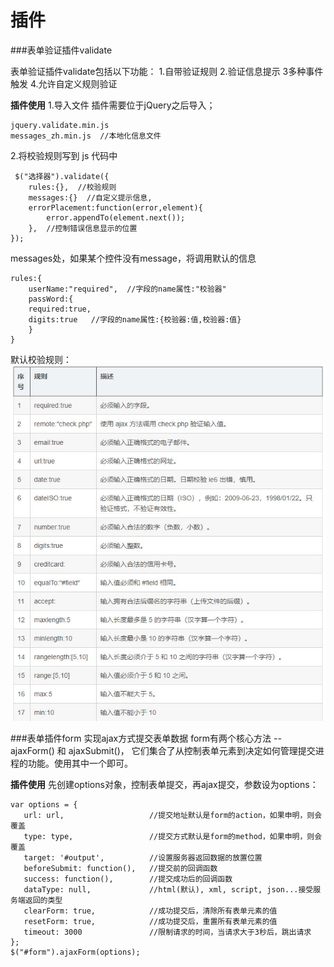 插件
===================

###表单验证插件validate

表单验证插件validate包括以下功能：
1.自带验证规则
2.验证信息提示
3多种事件触发
4.允许自定义规则验证

**插件使用**
1.导入文件
插件需要位于jQuery之后导入；

    jquery.validate.min.js
    messages_zh.min.js  //本地化信息文件

2.将校验规则写到 js 代码中

     $("选择器").validate({
        rules:{},  //校验规则
        messages:{}  //自定义提示信息,
        errorPlacement:function(error,element){
            error.appendTo(element.next());
        },  //控制错误信息显示的位置
    });
messages处，如果某个控件没有message，将调用默认的信息

    rules:{
		userName:"required",  //字段的name属性:"校验器"
		passWord:{
		required:true,
		digits:true   //字段的name属性:{校验器:值,校验器:值}
		}
	}
默认校验规则：
![](./相关文件/16.1.JPG)






###表单插件form
实现ajax方式提交表单数据
form有两个核心方法 -- ajaxForm() 和 ajaxSubmit()， 它们集合了从控制表单元素到决定如何管理提交进程的功能。使用其中一个即可。

**插件使用**
先创建options对象，控制表单提交，再ajax提交，参数设为options：
 
    var options = {  
       url: url,                   //提交地址默认是form的action，如果申明，则会覆盖  
       type: type,                 //提交方式默认是form的method，如果申明，则会覆盖
       target: '#output',          //设置服务器返回数据的放置位置      
       beforeSubmit: function(),   //提交前的回调函数  
       success: function(),        //提交成功后的回调函数  
       dataType: null,             //html(默认), xml, script, json...接受服务端返回的类型  
       clearForm: true,            //成功提交后，清除所有表单元素的值  
       resetForm: true,            //成功提交后，重置所有表单元素的值  
       timeout: 3000               //限制请求的时间，当请求大于3秒后，跳出请求  
    }; 
    $("#form").ajaxForm(options);